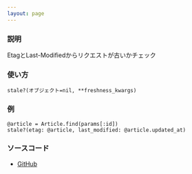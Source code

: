 ```yaml
---
layout: page
---
```


### 説明

EtagとLast-Modifiedからリクエストが古いかチェック

### 使い方

    stale?(オブジェクト=nil, **freshness_kwargs)

### 例

    @article = Article.find(params[:id])
    stale?(etag: @article, last_modified: @article.updated_at)

### ソースコード

- [GitHub](https://github.com/rails/rails/blob/984c3ef2775781d47efa9f541ce570daa2434a80/actionpack/lib/action_controller/metal/conditional_get.rb#L249)
